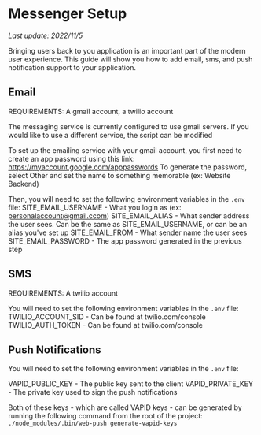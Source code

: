 # Messenger Setup
*Last update: 2022/11/5*

Bringing users back to you application is an important part of the modern user experience. This guide will show you how to add email, sms, and push notification support to your application.


## Email
REQUIREMENTS: A gmail account, a twilio account

The messaging service is currently configured to use gmail servers. If you would like to use a different 
service, the script can be modified

To set up the emailing service with your gmail account, you first need to create an app password using this link:
https://myaccount.google.com/apppasswords
To generate the password, select Other and set the name to something memorable (ex: Website Backend)

Then, you will need to set the following environment variables in the `.env` file:
SITE_EMAIL_USERNAME - What you login as (ex: personalaccount@gmail.ccom)
SITE_EMAIL_ALIAS - What sender address the user sees. Can be the same as SITE_EMAIL_USERNAME, or can be an alias you've set up
SITE_EMAIL_FROM - What sender name the user sees
SITE_EMAIL_PASSWORD - The app password generated in the previous step

## SMS
REQUIREMENTS: A twilio account

You will need to set the following environment variables in the `.env` file:
TWILIO_ACCOUNT_SID - Can be found at twilio.com/console
TWILIO_AUTH_TOKEN - Can be found at twilio.com/console

## Push Notifications

You will need to set the following environment variables in the `.env` file:

VAPID_PUBLIC_KEY - The public key sent to the client
VAPID_PRIVATE_KEY - The private key used to sign the push notifications

Both of these keys - which are called VAPID keys - can be generated by running the following command from the root of the project:
`./node_modules/.bin/web-push generate-vapid-keys`